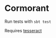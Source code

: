 # Cormorant

Run tests with `sbt test`

Requires [tesseract](https://github.com/tesseract-ocr/tesseract)
